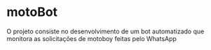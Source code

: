 # motoBot
O projeto consiste no desenvolvimento de um bot automatizado que monitora as solicitações de motoboy feitas pelo WhatsApp
